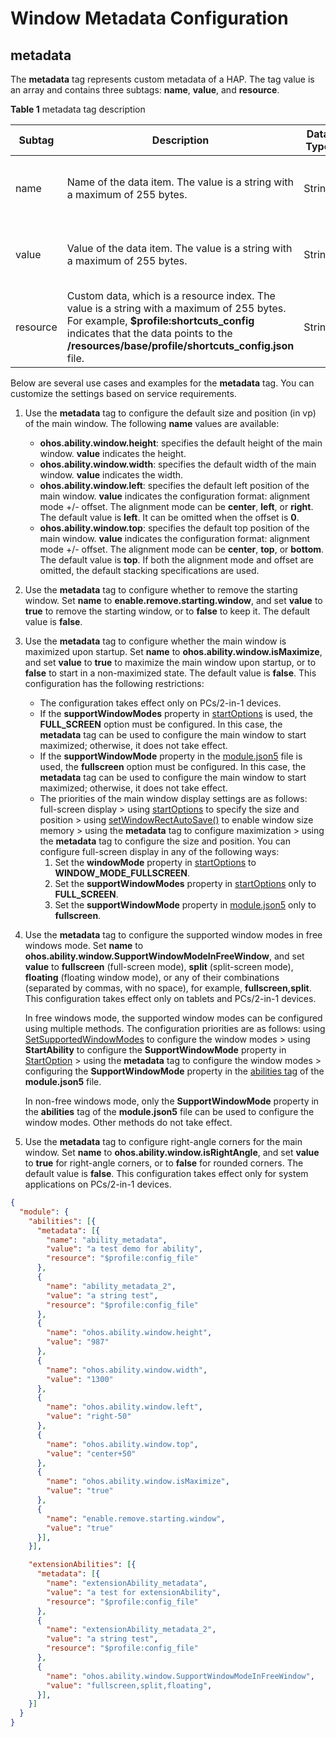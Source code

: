 # Window Metadata Configuration
<!--Kit: ArkUI-->
<!--Subsystem: Window-->
<!--Owner: @waterwin-->
<!--Designer: @nyankomiya-->
<!--Tester: @qinliwen0417-->
<!--Adviser: @ge-yafang-->

## metadata

The **metadata** tag represents custom metadata of a HAP. The tag value is an array and contains three subtags: **name**, **value**, and **resource**.

**Table 1** metadata tag description

| Subtag| Description| Data Type| Optional|
| -------- | -------- | -------- | -------- |
| name | Name of the data item. The value is a string with a maximum of 255 bytes.| String| Optional, defaults to an empty array|
| value | Value of the data item. The value is a string with a maximum of 255 bytes.| String| Optional, defaults to an empty array|
| resource | Custom data, which is a resource index. The value is a string with a maximum of 255 bytes. For example, **$profile:shortcuts_config** indicates that the data points to the **/resources/base/profile/shortcuts_config.json** file.| String| Optional, defaults to an empty array|

Below are several use cases and examples for the **metadata** tag. You can customize the settings based on service requirements.

1. Use the **metadata** tag to configure the default size and position (in vp) of the main window. The following **name** values are available:

    * **ohos.ability.window.height**: specifies the default height of the main window. **value** indicates the height.
    * **ohos.ability.window.width**: specifies the default width of the main window. **value** indicates the width.
    * **ohos.ability.window.left**: specifies the default left position of the main window. **value** indicates the configuration format: alignment mode +/- offset. The alignment mode can be **center**, **left**, or **right**. The default value is **left**. It can be omitted when the offset is **0**.
    * **ohos.ability.window.top**: specifies the default top position of the main window. **value** indicates the configuration format: alignment mode +/- offset. The alignment mode can be **center**, **top**, or **bottom**. The default value is **top**. If both the alignment mode and offset are omitted, the default stacking specifications are used.

2. Use the **metadata** tag to configure whether to remove the starting window. Set **name** to **enable.remove.starting.window**, and set **value** to **true** to remove the starting window, or to **false** to keep it. The default value is **false**.

3. Use the **metadata** tag to configure whether the main window is maximized upon startup. Set **name** to **ohos.ability.window.isMaximize**, and set **value** to **true** to maximize the main window upon startup, or to **false** to start in a non-maximized state. The default value is **false**. This configuration has the following restrictions:

    * The configuration takes effect only on PCs/2-in-1 devices.
    * If the **supportWindowModes** property in [startOptions](../reference/apis-ability-kit/js-apis-app-ability-startOptions.md) is used, the **FULL_SCREEN** option must be configured. In this case, the **metadata** tag can be used to configure the main window to start maximized; otherwise, it does not take effect.
    * If the **supportWindowMode** property in the [module.json5](../quick-start/module-configuration-file.md) file is used, the **fullscreen** option must be configured. In this case, the **metadata** tag can be used to configure the main window to start maximized; otherwise, it does not take effect.
    * The priorities of the main window display settings are as follows: full-screen display > using [startOptions](../reference/apis-ability-kit/js-apis-app-ability-startOptions.md) to specify the size and position > using [setWindowRectAutoSave()](../reference/apis-arkui/arkts-apis-window-WindowStage.md#setwindowrectautosave14) to enable window size memory > using the **metadata** tag to configure maximization > using the **metadata** tag to configure the size and position. You can configure full-screen display in any of the following ways:
        1. Set the **windowMode** property in [startOptions](../reference/apis-ability-kit/js-apis-app-ability-startOptions.md) to **WINDOW_MODE_FULLSCREEN**.
        2. Set the **supportWindowModes** property in [startOptions](../reference/apis-ability-kit/js-apis-app-ability-startOptions.md) only to **FULL_SCREEN**.
        3. Set the **supportWindowMode** property in [module.json5](../quick-start/module-configuration-file.md#abilities) only to **fullscreen**.

4. Use the **metadata** tag to configure the supported window modes in free windows mode. Set **name** to **ohos.ability.window.SupportWindowModeInFreeWindow**, and set **value** to **fullscreen** (full-screen mode), **split** (split-screen mode), **floating** (floating window mode), or any of their combinations (separated by commas, with no space), for example, **fullscreen,split**. This configuration takes effect only on tablets and PCs/2-in-1 devices.

   In free windows mode, the supported window modes can be configured using multiple methods. The configuration priorities are as follows: using [SetSupportedWindowModes](../reference/apis-arkui/arkts-apis-window-WindowStage.md#setsupportedwindowmodes15) to configure the window modes > using **StartAbility** to configure the **SupportWindowMode** property in [StartOption](../reference/apis-ability-kit/js-apis-app-ability-startOptions.md#startoptions) > using the **metadata** tag to configure the window modes > configuring the **SupportWindowMode** property in the [abilities tag](../quick-start/module-configuration-file.md#abilities) of the **module.json5** file.

   In non-free windows mode, only the **SupportWindowMode** property in the **abilities** tag of the **module.json5** file can be used to configure the window modes. Other methods do not take effect.

<!--Del-->
5. Use the **metadata** tag to configure right-angle corners for the main window. Set **name** to **ohos.ability.window.isRightAngle**, and set **value** to **true** for right-angle corners, or to **false** for rounded corners. The default value is **false**. This configuration takes effect only for system applications on PCs/2-in-1 devices.<!--DelEnd-->


```json
{
  "module": {
    "abilities": [{
      "metadata": [{
        "name": "ability_metadata",
        "value": "a test demo for ability",
        "resource": "$profile:config_file"
      },
      {
        "name": "ability_metadata_2",
        "value": "a string test",
        "resource": "$profile:config_file"
      },
      {
        "name": "ohos.ability.window.height",
        "value": "987"
      },
      {
        "name": "ohos.ability.window.width",
        "value": "1300"
      },
      {
        "name": "ohos.ability.window.left",
        "value": "right-50"
      },
      {
        "name": "ohos.ability.window.top",
        "value": "center+50"
      },
      {
        "name": "ohos.ability.window.isMaximize",
        "value": "true"
      },
      {
        "name": "enable.remove.starting.window",
        "value": "true"
      }],
    }],

    "extensionAbilities": [{
      "metadata": [{
        "name": "extensionAbility_metadata",
        "value": "a test for extensionAbility",
        "resource": "$profile:config_file"
      },
      {
        "name": "extensionAbility_metadata_2",
        "value": "a string test",
        "resource": "$profile:config_file"
      },
      {
        "name": "ohos.ability.window.SupportWindowModeInFreeWindow",
        "value": "fullscreen,split,floating",
      }],
    }]
  }
}
```
